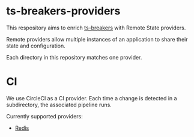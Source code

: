 # ts-breakers-providers

This respository aims to enrich [ts-breakers](https://www.npmjs.com/package/ts-breakers) with Remote State providers.

Remote providers allow multiple instances of an application to share their state and configuration. 

Each directory in this repository matches one provider.

# CI

We use CircleCI as a CI provider. Each time a change is detected in a subdirectory, the associated pipeline runs.

Currently supported providers:
* [Redis](https://www.npmjs.com/package/ts-breakers-redis-provider)
